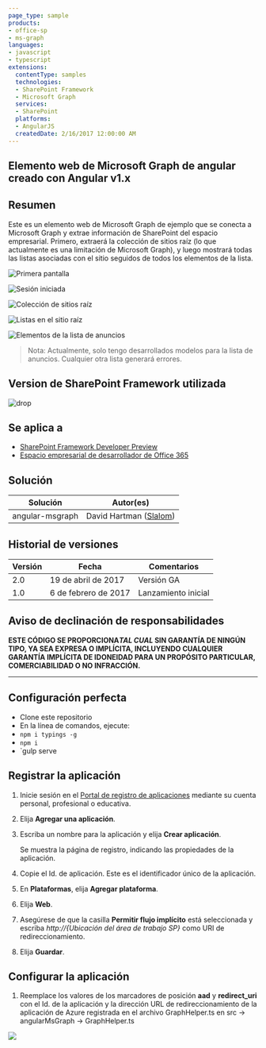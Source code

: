```yaml
---
page_type: sample
products:
- office-sp
- ms-graph
languages:
- javascript
- typescript
extensions:
  contentType: samples
  technologies:
  - SharePoint Framework
  - Microsoft Graph
  services:
  - SharePoint
  platforms:
  - AngularJS
  createdDate: 2/16/2017 12:00:00 AM
---
```

## Elemento web de Microsoft Graph de angular creado con Angular v1.x

## Resumen
Este es un elemento web de Microsoft Graph de ejemplo que se conecta a Microsoft Graph y extrae información de SharePoint del espacio empresarial.
Primero, extraerá la colección de sitios raíz (lo que actualmente es una limitación de Microsoft Graph),
y luego mostrará todas las listas asociadas con el sitio seguidos de todos los elementos de la lista.

![Primera pantalla](./assets/Connect.png)

![Sesión iniciada](./assets/Connected.png)

![Colección de sitios raíz](./assets/Root.png)

![Listas en el sitio raíz](./assets/Lists.png)

![Elementos de la lista de anuncios](./assets/Items.png)


> Nota: Actualmente, solo tengo desarrollados modelos para la lista de anuncios. Cualquier otra lista generará errores.

## Version de SharePoint Framework utilizada 
![drop](https://img.shields.io/badge/drop-ga-green.svg)

## Se aplica a

* [SharePoint Framework Developer Preview](https://learn.microsoft.com/sharepoint/dev/spfx/sharepoint-framework-overview)
* [Espacio empresarial de desarrollador de Office 365](https://docs.microsoft.com/sharepoint/dev/spfx/set-up-your-developer-tenant)

## Solución

Solución | Autor(es)
--------|---------
angular-msgraph|David Hartman ([Slalom](https://slalom.com))

## Historial de versiones

Versión | Fecha |Comentarios
-------|----|--------
2.0|19 de abril de 2017 | Versión GA
1.0| 6 de febrero de 2017| Lanzamiento inicial

## Aviso de declinación de responsabilidades
**ESTE CÓDIGO SE PROPORCIONA*TAL CUAL* SIN GARANTÍA DE NINGÚN TIPO, YA SEA EXPRESA O IMPLÍCITA, INCLUYENDO CUALQUIER GARANTÍA IMPLÍCITA DE IDONEIDAD PARA UN PROPÓSITO PARTICULAR, COMERCIABILIDAD O NO INFRACCIÓN.**

---

## Configuración perfecta
- Clone este repositorio
- En la línea de comandos, ejecute:
 - `npm i typings -g`
 - `npm i`
 - `gulp serve

## Registrar la aplicación

1. Inicie sesión en el [Portal de registro de aplicaciones](https://apps.dev.microsoft.com/) mediante su cuenta personal, profesional o educativa.

2. Elija **Agregar una aplicación**.

3. Escriba un nombre para la aplicación y elija **Crear aplicación**.

   Se muestra la página de registro, indicando las propiedades de la aplicación.

4. Copie el Id. de aplicación. Este es el identificador único de la aplicación.

5. En **Plataformas**, elija **Agregar plataforma**.

6. Elija **Web**.

7. Asegúrese de que la casilla **Permitir flujo implícito** está seleccionada y escriba *http://{Ubicación del área de trabajo SP}* como URI de redireccionamiento.

8. Elija **Guardar**.

## Configurar la aplicación
1. Reemplace los valores de los marcadores de posición **aad** y **redirect_uri** con el Id.
de la aplicación y la dirección URL de redireccionamiento de la aplicación de Azure registrada en el archivo GraphHelper.ts en src -> angularMsGraph -> GraphHelper.ts

<img src="https://pnptelemetry.azurewebsites.net/sp-dev-fx-webparts/samples/angular-msgraph" /> 